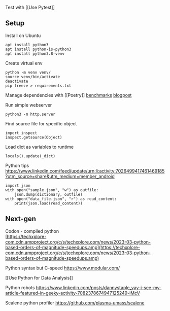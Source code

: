 Test with [[Use Pytest]]

## Setup
Install on Ubuntu
```
apt install python3
apt install python-is-python3
apt install python3.8-venv
```

Create virtual env
```
python -m venv venv/
source venv/bin/activate
deactivate
pip freeze > requirements.txt
```

Manage dependencies with [[Poetry]]
[benchmarks](https://lincolnloop.github.io/python-package-manager-shootout/)
[blogpost](https://aseifert.com/p/python-environments/)

Run simple webserver
```
python3 -m http.server
```

Find source file for specific object
```
import inspect
inspect.getsource(Object)
```

Load dict as variables to runtime
```
locals().update(_dict)
```

Python tips
https://www.linkedin.com/feed/update/urn:li:activity:7026499417461469185?utm_source=share&utm_medium=member_android

```
import json
with open("sample.json", "w") as outfile:
    json.dump(dictionary, outfile)
with open("data_file.json", "r") as read_content:
    print(json.load(read_content))
```
## Next-gen
Codon - compiled python  
[https://techxplore-com.cdn.ampproject.org/c/s/techxplore.com/news/2023-03-python-based-orders-of-magnitude-speedups.amp](https://techxplore-com.cdn.ampproject.org/c/s/techxplore.com/news/2023-03-python-based-orders-of-magnitude-speedups.amp)

Python syntax but C-speed
https://www.modular.com/

[[Use Python for Data Analysis]]

Python robots
https://www.linkedin.com/posts/dannystaple_yay-i-see-my-article-featured-in-geeky-activity-7082378674947125249-lMcV

Scalene python profiler
https://github.com/plasma-umass/scalene

